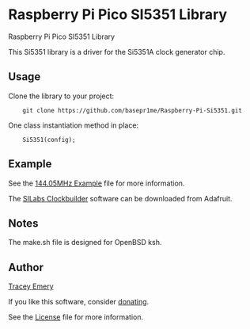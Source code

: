 # Raspberry Pi Pico SI5351 Library

Raspberry Pi Pico SI5351 Library

This Si5351 library is a driver for the Si5351A clock generator chip.

Usage
-----

Clone the library to your project:

		git clone https://github.com/basepr1me/Raspberry-Pi-Si5351.git

One class instantiation method in place:

		Si5351(config);

Example
-------

See the [144.05MHz Example](si5351.cpp) file for more information.

The [SILabs Clockbuilder](http://www.adafruit.com/downloads/ClockBuilderDesktopSwInstallSi5351.zip) software can be downloaded from Adafruit.

Notes
-----

The make.sh file is designed for OpenBSD ksh.

Author
------

[Tracey Emery](https://github.com/basepr1me/)

If you like this software, consider [donating](https://k7tle.com/?donate=1).

See the [License](LICENSE.md) file for more information.
